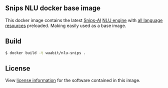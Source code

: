 ## Snips NLU docker base image

This docker image contains the latest [Snips-AI](https://www.snips.ai/) [NLU engine](https://github.com/snipsco/snips-nlu) with [all language resources](https://snips-nlu.readthedocs.io/en/latest/languages.html) preloaded. Making easily used as a base image.


Build
------------

```bash
$ docker build -t wuabit/nlu-snips .
```

## License

View [license information](https://github.com/snipsco/snips-nlu#licence) for the software contained in this image.

